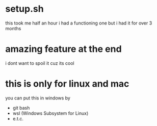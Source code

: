 # setup.sh
this took me half an hour i had a functioning one but i had it for over 3 months
# amazing feature at the end
i dont want to spoil it cuz its cool
# this is only for linux and mac
you can put this in windows by
- git bash
- wsl (Windows Subsystem for Linux)
- e.t.c.
